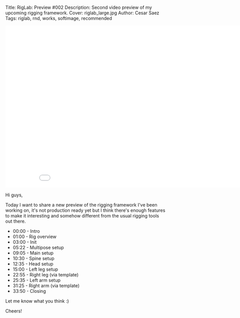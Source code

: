 Title: RigLab: Preview #002
Description: Second video preview of my upcoming rigging framework.
Cover: riglab_large.jpg
Author: Cesar Saez
Tags: riglab, rnd, works, softimage, recommended

<div class="flex-video widescreen">
    <iframe src="//player.vimeo.com/video/85901976" width="900" height="506" frameborder="0" webkitallowfullscreen mozallowfullscreen allowfullscreen></iframe>
</div>

Hi guys,

Today I want to share a new preview of the rigging framework I've been
working on, it's not production ready yet but I think there's enough
features to make it interesting and somehow different from the usual
rigging tools out there.

* 00:00 - Intro
* 01:00 - Rig overview
* 03:00 - Init
* 05:22 - Multipose setup
* 09:05 - Main setup
* 10:30 - Spine setup
* 12:35 - Head setup
* 15:00 - Left leg setup
* 22:55 - Right leg (via template)
* 25:35 - Left arm setup
* 31:25 - Right arm (via template)
* 33:50 - Closing

Let me know what you think :)

Cheers!
